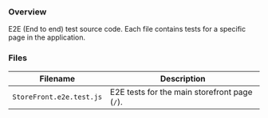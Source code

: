 ### Overview

E2E (End to end) test source code.  Each file contains tests for a specific page in the application.

### Files

| Filename                  | Description                                                                               |
|---------------------------|-------------------------------------------------------------------------------------------|
| `StoreFront.e2e.test.js`  | E2E tests for the main storefront page (`/`).                                             |
